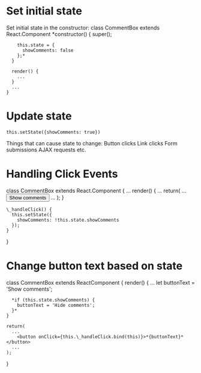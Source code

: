 # Set initial state
  Set initial state in the constructor:
    class CommentBox extends React.Component
      *constructor() {
        super();

        this.state = {
          showComments: false
        };*
      }

      render() {
        ...
      }
      ...
    }

# Update state
  `this.setState({showComments: true})`

  Things that can cause state to change:
    Button clicks
    Link clicks
    Form submissions
    AJAX requests
    etc.

# Handling Click Events
  class CommentBox extends React.Component {
    ...
    render() {
      ...
      return(
        ...
          *<button onClick={this._handleClick.bind(this)}>Show comments</button>*
        ...
      );
    }

    \_handleClick() {
      this.setState({
        showComments: !this.state.showComments
      });
    }
  }

# Change button text based on state
  class CommentBox extends ReactComponent {
    render() {
      ...
      let buttonText = 'Show comments';

      *if (this.state.showComments) {
        buttonText = 'Hide comments';
      }*
    }

    return(
      ...
        <button onClick={this.\_handleClick.bind(this)}>*{buttonText}*</button>
      ...
    );
  }
